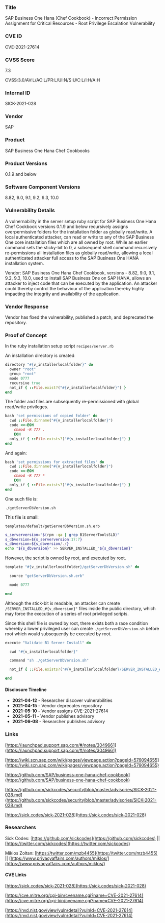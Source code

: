 ### Title
SAP Business One Hana (Chef Cookbook) - Incorrect Permission Assignment for Critical Resources - Root Privilege Escalation Vulnerability

### CVE ID
CVE-2021-27614

### CVSS Score
7.3

CVSS:3.0/AV:L/AC:L/PR:L/UI:N/S:U/C:L/I:H/A:H

### Internal ID
SICK-2021-028
        
### Vendor
SAP
        
### Product
SAP Business One Hana Chef Cookbooks

### Product Versions
0.1.9 and below

### Software Component Versions
8.82, 9.0, 9.1, 9.2, 9.3, 10.0

### Vulnerability Details

A vulnernability in the server setup ruby script for SAP Business One Hana Chef Cookbook versions 0.1.9 and below recursively assigns overpermissive folders for the installation folder as globally read/write. A local authenticated attacker, can read or write to any of the SAP Business One core installation files which are all owned by root. While an earlier command sets the sticky-bit to 0, a subsequent shell command recursively re-permissions all installation files as globally read/write, allowing a local authenticated attacker full access to the SAP Business One HANA installation system.

Vendor: SAP Business One Hana Chef Cookbook, versions - 8.82, 9.0, 9.1, 9.2, 9.3, 10.0, used to install SAP Business One on SAP HANA, allows an attacker to inject code that can be executed by the application. An attacker could thereby control the behaviour of the application thereby highly impacting the integrity and availability of the application.

### Vendor Response
Vendor has fixed the vulnerability, published a patch, and deprecated the repository.

### Proof of Concept

In the ruby installation setup script `recipes/server.rb`

An installation directory is created:

```rb
directory "#{v_installerlocalfolder}" do
  owner "root"
  group "root"
  mode 0777
  recursive true
  not_if { ::File.exist?("#{v_installerlocalfolder}") }
end
```

The folder and files are subsequently re-permissioned with global read/write privileges.

```rb
bash 'set permissions of copied folder' do
  cwd ::File.dirname("#{v_installerlocalfolder}")
  code <<-EOH
    chmod -R 777 .
    EOH
  only_if { ::File.exists?("#{v_installerlocalfolder}") }
end
```

And again:

```rb
bash 'set permissions for extracted files' do
  cwd ::File.dirname("#{v_installerlocalfolder}")
  code <<-EOH
    chmod -R 777 *
    EOH
  only_if { ::File.exists?("#{v_installerlocalfolder}") }
end
```

One such file is:

`./getServerDbVersion.sh`

This file is small:

`templates/default/getServerDbVersion.sh.erb`
```bash
s_serverversion="$(rpm -qa | grep B1ServerToolsSLD)"
s_dbversion=${s_serverversion:17:7}
s_dbversion=${s_dbversion/./}
echo "${s_dbversion}" >> SERVER_INSTALLED_"${s_dbversion}"
```

However, the script is owned by root, and executed by root.

```rb
template "#{v_installerlocalfolder}/getServerDbVersion.sh" do

  source "getServerDbVersion.sh.erb"

  mode 0777

end
```

Although the stick-bit is readable, an attacker can create `/SERVER_INSTALLED_#{v_dbversion}"` files inside the public directory, which may force the execution of a series of root privileged scripts.

Since this shell file is owned by root, there exists both a race condition whereby a lower privileged user can create `./getServerDbVersion.sh` before root which would subsequently be executed by root.

```rb
execute "Validate B1 Server Install" do

  cwd "#{v_installerlocalfolder}"

  command "sh ./getServerDbVersion.sh"

  not_if { ::File.exists?("#{v_installerlocalfolder}/SERVER_INSTALLED_#{v_dbversion}")}

end
```

#### Disclosure Timeline
* **2021-04-12** - Researcher discover vulnerabilities
* **2021-04-15** - Vendor deprecates repository
* **2021-05-10** - Vendor assigns CVE-2021-27614
* **2021-05-11** - Vendor publishes advisory
* **2021-06-08** - Researcher publishes advisory

### Links

[https://launchpad.support.sap.com/#/notes/3049661](https://launchpad.support.sap.com/#/notes/3049661)

[https://wiki.scn.sap.com/wiki/pages/viewpage.action?pageId=576094655](https://wiki.scn.sap.com/wiki/pages/viewpage.action?pageId=576094655)

[https://github.com/SAP/business-one-hana-chef-cookbook](https://github.com/SAP/business-one-hana-chef-cookbook)

[https://github.com/sickcodes/security/blob/master/advisories/SICK-2021-028.md](https://github.com/sickcodes/security/blob/master/advisories/SICK-2021-028.md)

[https://sick.codes/sick-2021-028](https://sick.codes/sick-2021-028)

### Researchers

Sick Codes: [https://github.com/sickcodes](https://github.com/sickcodes) || [https://twitter.com/sickcodes](https://twitter.com/sickcodes)

Miklos Zoltan: [https://twitter.com/mzb4455](https://twitter.com/mzb4455) || [https://www.privacyaffairs.com/authors/miklos/](https://www.privacyaffairs.com/authors/miklos/)

#### CVE Links

[https://sick.codes/sick-2021-028](https://sick.codes/sick-2021-028)

[https://cve.mitre.org/cgi-bin/cvename.cgi?name=CVE-2021-27614](https://cve.mitre.org/cgi-bin/cvename.cgi?name=CVE-2021-27614)

[https://nvd.nist.gov/view/vuln/detail?vulnId=CVE-2021-27614](https://nvd.nist.gov/view/vuln/detail?vulnId=CVE-2021-27614)
